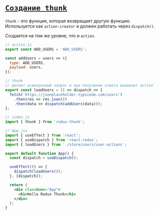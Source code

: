 # [`Создание thunk`](../index.md)

`thunk` - это функция, которая возвращает другую функцию. Используется как `action-creator` и должен работать через `dispatch()`.

Создается на том же уровне, что и `action`.

```jsx
// action.js
export const ADD_USERS = 'ADD_USERS';

const addUsers = users => ({
  type: ADD_USERS,
  payload: users,
});

// thunk
// делает асинхронный запрос и при получении ответа вызывает action
export const loadUsers = () => dispatch => {
  fetch('https://jsonplaceholder.typicode.com/users')
    .then(res => res.json())
    .then(data => dispatch(addUsers(data)));
};
```

```jsx
// index.js
import { thunk } from 'redux-thunk';
```

```jsx
// App.jsx
import { useEffect } from 'react';
import { useDispatch } from 'react-redux';
import { loadUsers } from './store/users/user-actions';

export default function App() {
  const dispatch = useDispatch();

  useEffect(() => {
    dispatch(loadUsers());
  }, [dispatch]);

  return (
    <div className="App">
      <h1>Hello Redux Thunk</h1>
    </div>
  );
}
```
